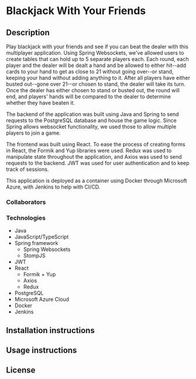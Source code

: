 # Blackjack With Your Friends

## Description
Play blackjack with your friends and see if you can beat the dealer with this multiplayer application. Using Spring Websockets, we've allowed users to create tables that can hold up to 5 separate players each. Each round, each player and the dealer will be dealt a hand and be allowed to either hit--add cards to your hand to get as close to 21 without going over--or stand, keeping your hand without adding anything to it. After all players have either busted out--gone over 21--or chosen to stand, the dealer will take its turn. Once the dealer has either chosen to stand or busted out, the round will end, and players' hands will be compared to the dealer to determine whether they have beaten it. 

The backend of the application was built using Java and Spring to send requests to the PostgreSQL database and house the game logic. Since Spring allows websocket functionality, we used those to allow multiple players to join a game. 

The frontend was built using React. To ease the process of creating forms in React, the Formik and Yup libraries were used. Redux was used to manipulate state throughout the application, and Axios was used to send requests to the backend. JWT was used for user authentication and to keep track of sessions.

This application is deployed as a container using Docker through Microsoft Azure, with Jenkins to help with CI/CD.

### Collaborators 

### Technologies 
- Java
- JavaScript/TypeScript
- Spring framework
    - Spring Websockets
    - StompJS
- JWT
- React 
    - Formik + Yup
    - Axios
    - Redux 
- PostgreSQL
- Microsoft Azure Cloud
- Docker 
- Jenkins

## Installation instructions

## Usage instructions

## License 